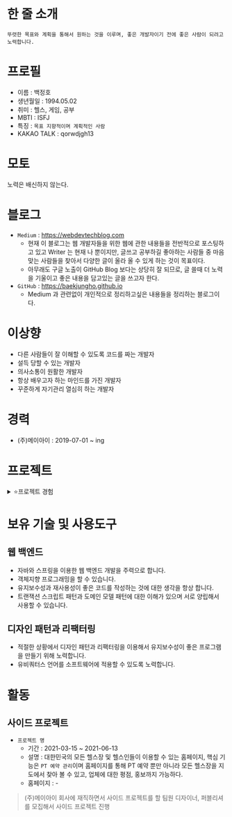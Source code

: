 # 한 줄 소개

`뚜렷한 목표와 계획을 통해서 원하는 것을 이루며, 좋은 개발자이기 전에 좋은 사람이 되려고 노력합니다.` 

# 프로필

- 이름 : 백정호
- 생년월일 : 1994.05.02
- 취미 : 헬스, 게임, 공부
- MBTI : ISFJ
- 특징 : `목표 지향적이며 계획적인 사람`
- KAKAO TALK : qorwdjgh13

# 모토

노력은 배신하지 않는다.

# 블로그

- `Medium` : https://webdevtechblog.com
  - 현재 이 블로그는 웹 개발자들을 위한 웹에 관한 내용들을 전반적으로 포스팅하고 있고 Writer 는 현재 나 뿐이지만, 글쓰고 공부하길 좋아하는 사람들 중 마음 맞는 사람들을 찾아서 다양한 글이 올라 올 수 있게 하는 것이 목표이다.
  - 아무래도 구글 노출이 GitHub Blog 보다는 상당히 잘 되므로, 글 쓸때 더 노력을 기울이고 좋은 내용을 담고있는 글을 쓰고자 한다.
- `GitHub` : https://baekjungho.github.io
  - Medium 과 관련없이 개인적으로 정리하고싶은 내용들을 정리하는 블로그이다.

# 이상향

- 다른 사람들이 잘 이해할 수 있도록 코드를 짜는 개발자
- 설득 당할 수 있는 개발자
- 의사소통이 원활한 개발자
- 항상 배우고자 하는 마인드를 가진 개발자
- 꾸준하게 자기관리 열심히 하는 개발자

# 경력

- (주)메이아이 : 2019-07-01 ~ ing

# 프로젝트

<details>
  <summary>⭐프로젝트 경험</summary>
  </br>
  <details>
    <summary>🌃(주)메이아이 : 2019-07-01 ~ ing</summary>
    </br>
    <details>
      <summary>📌CMS 관리(2019-07-01 ~ 2019-08-31)</summary>
      </br>
      <p>Spring Boot 1.5.4 (using JDK 1.7, Spring Framework 4.3.9 RELEASE or above</p>
    </details>
    <details>
      <summary>📌대전 동구청 홈페이지 개발(2019-09-01 ~ 2019-12-31)</summary>
      </br>
      <p>민원사무편람(관리자, 사용자)</p>
      <p>만족도조사(사용자)</p>
      <p>날씨, 미세먼지 공공 API</p>
      <p>사전정보공개(관리자, 사용자)</p>
      <p>정책실명제(관리자, 사용자)</p>
      <p>단체예약(관리자, 사용자)</p>
      <p>약수터안내(관리자, 사용자)</p>
      <p>예산서공개(관리자, 사용자)</p>
      <p>설문조사(관리자, 사용자) 추가 개발</p>
      <p>메인게시판연계(JSON)</p>
      <p>팝업관리(JSON)</p>
      <p>썸네일 생성해서 JSP에 출력(DB에서 긁어오지 않고 파일로 출력)</p>
      <p>관광명소 수정</p>
      <p>일정관리</p>
      <p>스크래핑(크롤링)을 통한 IFRAME 관리</p>
      <p>중점관리대상사업현황(관리자, 사용자)</p>
      <p>DataBase Migration</p>
      <p>감리문서 작성</p>
    </details>
    <details>
      <summary>📌한국 조폐공사 수정사항 관리</summary>
      </br>
      <p>수정사항</p>
    </details>
    <details>
      <summary>📌공주대학교 홈페이지 개편(2020-01-01 ~ 2020-04-10)</summary>
      </br>
      <p>대학 대표 조직도, 직원관리 개발(관리자, 사용자)</p>
      <p>대학 학과 조직도, 직원관리, 교수관리 개발(관리자, 사용자)</p>
      <p>대용량 파일 첨부 솔루션(nero, AtwoM 회사) 붙이기</p>
      <p>규정집/학칙 PDF 관리 개발(관리자, 사용자)</p>
      <p>시설물 신청 관리(관리자, 사용자)</p>
      <p>무료버스 관리(관리자, 사용자)</p>
      <p>단과대 메인, 서브 레이아웃 작업</p>
      <p>단과대 메인 페이지 작업(팝업, 공지, 일정 비동기로 출력)</p>
      <p>DataBase Migration</p>
    </details>
    <details>
      <summary>📌명랑핫도그 국문/영문 서버 분리(2020-04-15)</summary>
      </br>
      <p>명랑핫도그 국문/영문 서버 분리</p>
    </details>
    <details>
      <summary>📌보령시청 긴급재난지원금 신청 개발(2020-04-20 ~ 2020-05-20)</summary>
      </br>
      <p>보령시청 긴급재난지원금 신청 개발</p>
    </details>
    <details>
      <summary>📌CMS 리팩터링(2020-05-21 ~ 2020-06-04)</summary>
      </br>
      <p>CMS 리팩터링</p>
    </details>
    <details>
      <summary>📌소상공인 확인서 발급 시스템 구축(2020-06-15 ~ 2020-09-31)</summary>
      </br>
      <p>내부 DB 의 직원 정보 테이블을 이용한 로그인 연동</p>
      <p>Jeus8 의 app 에 소스 배포</p>
      <p>개인정보이력 AOP 구현</p>
      <p>SMS 문자 발송 AOP 와 Scheduler 구현</p>
      <p>내부 DB 와 연계해서, 자체 DB 에 개인정보 최신화</p>
      <p>권한 처리</p>
      <p>엑셀다운로드</p>
      <p>본인인증</p>
      <p>SSO 연계</p>
      <p>내부 공통사업관리 모듈 연계(파일공통다운로드, 인증이력)</p>
      <p>반려이력, 유효기간연장이력, 발급이력 관리</p>
      <p>센터별 발급 통계 현황 구현</p>
      <p>게시판 메인 레이아웃에 붙이기</p>
    </details>
    <details>
      <summary>📌디자인시안 관리 프로그램 개발(2020-10-01 ~ 2020-10-10)</summary>
      </br>
      <p>디자인시안 관리 프로그램 개발</p>
    </details>
    <details>
      <summary>📌수자원공사 단비톡톡 추가 개발 및 기능 개선(2020-10-11 ~ 2020-11-15)</summary>
      </br>
      <p>회원가입</p>
      <p>회원정보수정</p>
      <p>아이디/비밀번호 찾기</p>
      <p>휴면상태해제처리</p>
      <p>비밀번호변경</p>
      <p>비밀번호초기화</p>
      <p>회원탈퇴</p>
      <p>마일리지 적립</p>
      <p>마일리지 차감</p>
      <p>엑셀 데이터 업로드</p>
      <p>마일리지 적립한도</p>
      <p>마일리지 상품 구매</p>
      <p>협력을 "마일리지 적립과 차감" 으로 보고 역할을 "마일리지 적립", "마일리지 차감" 으로 분리. 역할은 곧 책임을 암시. 적립과 차감 조건이 여러개여서, 각 조건에 따라 다르게 동작해야 하므로 전략 패턴을 이용하여 문제 해결.</p>
      <p>알림 서비스(SMS, EMAIL)</p>
      <p>본인인증</p>
      <p>설문조사 통계 엑셀 다운로드</p>
      <p>SSO 연계</p>
      <p>DataBase Migration</p>
    </details>
    <details>
      <summary>📌여성인재 DB 관리 시스템 개발(2020-11-15 ~ 2020-12-31)</summary>
      </br>
      <p>직종관리</p>
      <p>전문분야관리</p>
      <p>회원관리</p>
      <p>통계</p>
    </details>
    <details>
      <summary>📌소상공인 지식나눔터 개발(2020-12-15 ~ 2021-02-01)</summary>
      </br>
      <p>전체적인 테이블 설계</p>
      <p>동영상 관리</p>
      <p>더보기 모듈 개발</p>
      <p>다형성, DIP, OCP, SRP 를 최대한 지키기 위해서 노력. 해당 모듈을 설계한 후 다형성과 연관지어 블로그 : https://baekjungho.github.io/oop-polymorphism/ 에 정리</p>
      <p>관리자 채널 관리</p>
      <p>통계</p>
      <p>통합검색(채널, 영상 추가)</p>
    </details>
    <details>
      <summary>📌일제강제동원피해자지원재단(2021-03-02 ~ 2021-05-10)</summary>
      </br>
      <p>프로젝트 메인 개발자로 투입</p>
      <p>사수로서 신입 교육 및 양성</p>
      <p>게시판 및 프로그램 개발</p>
    </details>
  </details>
</details>

# 보유 기술 및 사용도구

## 웹 백엔드

- 자바와 스프링을 이용한 웹 백엔드 개발을 주력으로 합니다.
- 객체지향 프로그래밍을 할 수 있습니다.
- 유지보수성과 재사용성이 좋은 코드를 작성하는 것에 대한 생각을 항상 합니다.
- 트랜잭션 스크립트 패턴과 도메인 모델 패턴에 대한 이해가 있으며 서로 양립해서 사용할 수 있습니다.

## 디자인 패턴과 리팩터링

- 적절한 상황에서 디자인 패턴과 리팩터링을 이용해서 유지보수성이 좋은 프로그램을 만들기 위해 노력합니다.
- 유비쿼터스 언어를 소프트웨어에 적용할 수 있도록 노력합니다.

# 활동

## 사이드 프로젝트

- `프로젝트 명`
  - 기간 : 2021-03-15 ~ 2021-06-13
  - 설명 : 대한민국의 모든 헬스장 및 헬스인들이 이용할 수 있는 홈페이지, 핵심 기능은 `PT 예약 관리`이며 홈페이지를 통해 PT 예약 뿐만 아니라 모든 헬스장을 지도에서 찾아 볼 수 있고, 업체에 대한 평점, 홍보까지 가능하다.
  - 홈페이지 : -

> (주)메이아이 회사에 재직하면서 사이드 프로젝트를 할 팀원 디자이너, 퍼블리셔를 모집해서 사이드 프로젝트 진행
